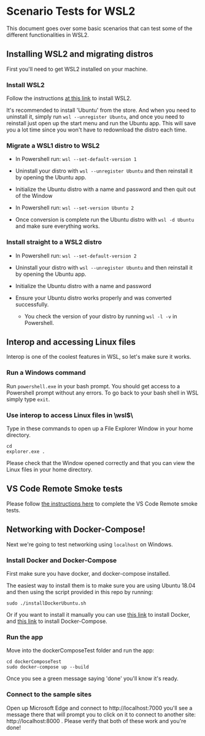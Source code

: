 # Scenario Tests for WSL2

This document goes over some basic scenarios that can test some of the different functionalities in WSL2. 

## Installing WSL2 and migrating distros

First you'll need to get WSL2 installed on your machine.

### Install WSL2

Follow the instructions [at this link](https://aka.ms/wsl2-install) to install WSL2.

It's recommended to install 'Ubuntu' from the store. And when you need to uninstall it, simply run `wsl --unregister Ubuntu`, and once you need to reinstall just open up the start menu and run the Ubuntu app. This will save you a lot time since you won't have to redownload the distro each time.

### Migrate a WSL1 distro to WSL2

- In Powershell run: 
   `wsl --set-default-version 1` 

- Uninstall your distro with `wsl --unregister Ubuntu` and then reinstall it by opening the Ubuntu app.

- Initialize the Ubuntu distro with a name and password and then quit out of the Window

- In Powershell run:
   `wsl --set-version Ubuntu 2`

- Once conversion is complete run the Ubuntu distro with `wsl -d Ubuntu` and make sure everything works.

### Install straight to a WSL2 distro

- In Powershell run: 
   `wsl --set-default-version 2`

- Uninstall your distro with `wsl --unregister Ubuntu` and then reinstall it by opening the Ubuntu app.

- Initialize the Ubuntu distro with a name and password

- Ensure your Ubuntu distro works properly and was converted successfully.
   - You check the version of your distro by running `wsl -l -v` in Powershell.

## Interop and accessing Linux files

Interop is one of the coolest features in WSL, so let's make sure it works.

### Run a Windows command

Run `powershell.exe` in your bash prompt. You should get access to a Powershell prompt without any errors. To go back to your bash shell in WSL simply type `exit`.

### Use interop to access Linux files in \\wsl$\

Type in these commands to open up a File Explorer Window in your home directory.

```
cd
explorer.exe .
```

Please check that the Window opened correctly and that you can view the Linux files in your home directory.

## VS Code Remote Smoke tests

Please follow [the instructions here](https://github.com/microsoft/vscode-remote-release/wiki/Remote-WSL-Smoke-Test) to complete the VS Code Remote smoke tests.

## Networking with Docker-Compose!

Next we're going to test networking using `localhost` on Windows. 

### Install Docker and Docker-Compose

First make sure you have docker, and docker-compose installed.

The easiest way to install them is to make sure you are using Ubuntu 18.04 and then using the script provided in this repo by running: 

`sudo ./installDockerUbuntu.sh`

Or if you want to install it manually you can use [this link](https://docs.docker.com/install/linux/docker-ce/ubuntu/) to install Docker, and [this link](https://docs.docker.com/compose/install/) to install Docker-Compose.

### Run the app

Move into the dockerComposeTest folder and run the app:

```
cd dockerComposeTest
sudo docker-compose up --build
```

Once you see a green message saying 'done' you'll know it's ready.

### Connect to the sample sites

Open up Microsoft Edge and connect to http://localhost:7000 you'll see a message there that will prompt you to click on it to connect to another site: http://localhost:8000 . Please verify that both of these work and you're done!
